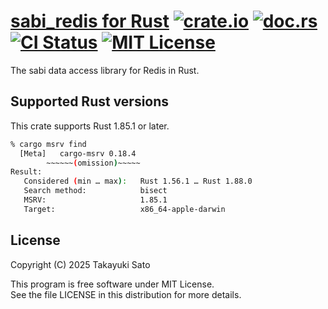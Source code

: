# [sabi_redis for Rust][repo-url] [![crate.io][crateio-img]][crateio-url] [![doc.rs][docrs-img]][docrs-url] [![CI Status][ci-img]][ci-url] [![MIT License][mit-img]][mit-url]

The sabi data access library for Redis in Rust.

## Supported Rust versions

This crate supports Rust 1.85.1 or later.

```bash
% cargo msrv find
  [Meta]   cargo-msrv 0.18.4
        ~~~~~~(omission)~~~~~
Result:
   Considered (min … max):   Rust 1.56.1 … Rust 1.88.0
   Search method:            bisect
   MSRV:                     1.85.1
   Target:                   x86_64-apple-darwin
```

## License

Copyright (C) 2025 Takayuki Sato

This program is free software under MIT License.<br>
See the file LICENSE in this distribution for more details.


[repo-url]: https://github.com/sttk/sabi_redis-rust
[crateio-img]: https://img.shields.io/badge/crate.io-ver.0.0.0-fc8d62?logo=rust
[crateio-url]: https://crates.io/crates/sabi_redis
[docrs-img]: https://img.shields.io/badge/doc.rs-sabi_redis-66c2a5?logo=docs.rs
[docrs-url]: https://docs.rs/sabi_redis
[ci-img]: https://github.com/sttk/sabi_redis-rust/actions/workflows/rust.yml/badge.svg?branch=main
[ci-url]: https://github.com/sttk/sabi_redis-rust/actions?query=branch%3Amain
[mit-img]: https://img.shields.io/badge/license-MIT-green.svg
[mit-url]: https://opensource.org/licenses/MIT
